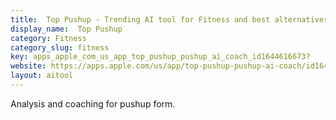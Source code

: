 ```yaml
---
title:  Top Pushup - Trending AI tool for Fitness and best alternatives
display_name:  Top Pushup
category: Fitness
category_slug: fitness
key: apps_apple_com_us_app_top_pushup_pushup_ai_coach_id1644616673?
website: https://apps.apple.com/us/app/top-pushup-pushup-ai-coach/id1644616673?
layout: aitool
---
```


Analysis and coaching for pushup form.
